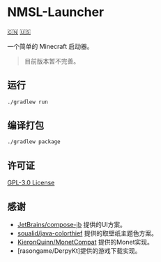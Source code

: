 # NMSL-Launcher

[🇨🇳](README_zh_cn.md) [🇺🇸](README.md)

一个简单的 Minecraft 启动器。

> 目前版本暂不完善。

## 运行

```bash
./gradlew run
```

## 编译打包

```bash
./gradlew package
```

## 许可证

[GPL-3.0 License](https://github.com/purofle/NMSL-Launcher/blob/main/LICENSE)

## 感谢

- [JetBrains/compose-jb](https://github.com/JetBrains/compose-jb) 提供的UI方案。
- [soualid/java-colorthief](https://github.com/soualid/java-colorthief) 提供的取壁纸主题色方案。
- [KieronQuinn/MonetCompat](https://github.com/KieronQuinn/MonetCompat) 提供的Monet实现。
- [rasongame/DerpyKt]提供的游戏下载实现。
